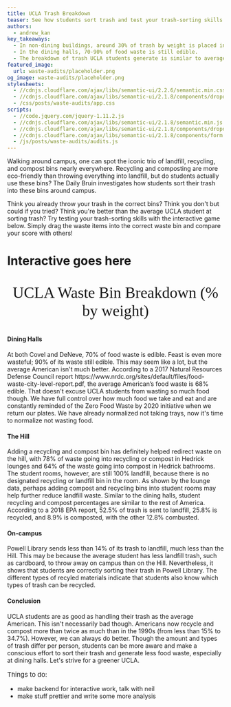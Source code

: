 ```yaml
---
title: UCLA Trash Breakdown
teaser: See how students sort trash and test your trash-sorting skills with a game
authors:
  - andrew_kan
key_takeaways:
  - In non-dining buildings, around 30% of trash by weight is placed in the landfill bin, 30% in the recycling bin, and 40% in the compost bin.
  - In the dining halls, 70-90% of food waste is still edible.
  - The breakdown of trash UCLA students generate is similar to average American.
featured_image:
  url: waste-audits/placeholder.png
og_image: waste-audits/placeholder.png
stylesheets:
  - //cdnjs.cloudflare.com/ajax/libs/semantic-ui/2.2.6/semantic.min.css
  - //cdnjs.cloudflare.com/ajax/libs/semantic-ui/2.1.8/components/dropdown.min.css
  - /css/posts/waste-audits/app.css
scripts:
  - //code.jquery.com/jquery-1.11.2.js
  - //cdnjs.cloudflare.com/ajax/libs/semantic-ui/2.1.8/semantic.min.js
  - //cdnjs.cloudflare.com/ajax/libs/semantic-ui/2.1.8/components/dropdown.min.js
  - //cdnjs.cloudflare.com/ajax/libs/semantic-ui/2.1.8/components/form.min.js
  - /js/posts/waste-audits/audits.js
---
```


<script src="http://d3js.org/d3.v3.min.js"></script>

<p>
  Walking around campus, one can spot the iconic trio of landfill, recycling, and compost bins nearly everywhere. Recycling and composting are more eco-friendly than throwing everything into landfill, but do students actually use these bins? The Daily Bruin investigates how students sort their trash into these bins around campus.
</p>

<p id="interactive-introduction">
  Think you already throw your trash in the correct bins? Think you don't but could if you tried? Think you're better than the average UCLA student at sorting trash? Try testing your trash-sorting skills with the interactive game below. Simply drag the waste items into the correct waste bin and compare your score with others!
</p>

<div>
</div>
<div id="interactive"><h1>Interactive goes here</h1></div>

 <div id="title">
    <p style="font: 36px Garamond; text-align: center">UCLA Waste Bin Breakdown (% by weight)</p>
  </div>
  <div id="dropdown-menu"></div>
  <div class="graph-container">
    <div id="landfillGraph"></div>
    <div id="recyclingGraph"></div>
    <div id="compostGraph"></div>
  </div>

#### Dining Halls

  <p>	At both Covel and DeNeve, 70% of food waste is edible. Feast is even more wasteful; 90% of its waste still edible. This may seem like a lot, but the average American isn't much better. According to a 2017 Natural Resources Defense Council report https://www.nrdc.org/sites/default/files/food-waste-city-level-report.pdf, the average American’s food waste is 68% edible. That doesn't excuse UCLA students from wasting so much food though. We have full control over how much food we take and eat and are constantly reminded of the Zero Food Waste by 2020 initiative when we return our plates. We have already normalized not taking trays, now it's time to normalize not wasting food.</p>

#### The Hill

  <p>Adding a recycling and compost bin has definitely helped redirect waste on the hill, with 78% of waste going into recycling or compost in Hedrick lounges and 64% of the waste going into compost in Hedrick bathrooms. The student rooms, however, are still 100% landfill, because there is no designated recycling or landfill bin in the room. As shown by the lounge data, perhaps adding compost and recycling bins into student rooms may help further reduce landfill waste. Similar to the dining halls, student recycling and compost percentages are similar to the rest of America. According to a 2018 EPA report, 52.5% of trash is sent to landfill, 25.8% is recycled, and 8.9% is composted, with the other 12.8% combusted.
  </p>

#### On-campus

  <p>Powell Library sends less than 14% of its trash to landfill, much less than the Hill. This may be because the average student has less landfill trash, such as cardboard, to throw away on campus than on the Hill. Nevertheless, it shows that students are correctly sorting their trash in Powell Library. The different types of recyled materials indicate that students also know which types of trash can be recycled.
  </p>

#### Conclusion

  <p>UCLA students are as good as handling their trash as the average American. This isn't necessarily bad though. Americans now recycle and compost more than twice as much than in the 1990s (from less than 15% to 34.7%). However, we can always do better. Though the amount and types of trash differ per person, students can be more aware and make a conscious effort to sort their trash and generate less food waste, especially at dining halls. Let's strive for a greener UCLA.
  </p>

  <p style="font-size: 15px">
    Things to do:
    <ul style="font-size: 14px">
      <li>make backend for interactive work, talk with neil</li>
      <li>make stuff prettier and write some more analysis</li>
    </ul>
  </p>

